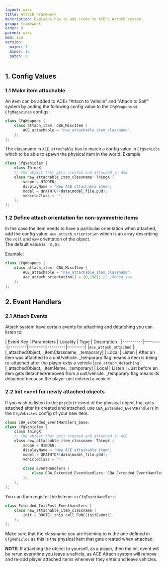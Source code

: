 ```yaml
---
layout: wiki
title: Attach Framework
description: Explains how to add items to ACE's Attach system.
group: framework
order: 0
parent: wiki
mod: ace
version:
  major: 3
  minor: 17
  patch: 0
---
```


## 1. Config Values
### 1.1 Make item attachable

An item can be added to ACEs "Attach to Vehicle" and "Attach to Self" system by adding the following config value to the ``CfgWeapons`` or ``CfgMagazines`` configs:
```cpp
class CfgWeapons {
    class attach_item: CBA_MiscItem {
        ACE_attachable = "new_attachable_item_classname";
    };
};
```

The classname in ``ACE_attachable`` has to match a config value in ``CfgVehicle`` which to be able to spawn the physical item in the world. Example:
```cpp
class CfgVehicles {
    class ThingX;
	// The object that gets created and attached in ACE
    class new_attachable_item_classname: ThingX {
        scope = HIDDEN;
        displayName = "New ACE attachable item";
        model = QPATHTOF(data\model_file.p3d);
		vehicleClass = "";
    };
};
```

### 1.2 Define attach orientation for non-symmetric items
In the case the item needs to have a particular orientation when attached, add the config value: ``ace_attach_orientation`` which is an array describing the ``roll`` and ``yaw`` orientation of the object.  
The default value is: ``[0,0]``. 

Example: 
```cpp
class CfgWeapons {
    class attach_item: CBA_MiscItem {
        ACE_attachable = "new_attachable_item_classname";
        ace_attach_orientation[] = {0,180}; // 180deg yaw
    };
};
```

## 2. Event Handlers
### 2.1 Attach Events   
Attach system have certain events for attaching and detatching you can listen to:  

| Event Key | Parameters | Locality | Type | Description |
|----------|---------|---------|---------|---------|---------|
|`ace_attach_attached` | [_attachedObject, _itemClassname, _temporary] | Local | Listen | After an item was attached to a unit/vehicle. _temporary flag means a item is being re-attached after the player exits a vehicle
|`ace_attach_detaching` | [_attachedObject, _itemName, _temporary] | Local | Listen | Just before an item gets detached/removed from a unit/vehicle. _temporary flag means its detached because the player unit entered a vehicle.


### 2.2 Init event for newly attached objects
If you wish to listen to the ``postInit`` event of the physical object that gets attached after its created and attached, use ``CBA_Extended_EventHandlers`` in the ``CfgVehicles`` config of your new item:
```cpp
class CBA_Extended_EventHandlers_base;
class CfgVehicles {
    class ThingX;
	// The object that gets created and attached in ACE
    class new_attachable_item_classname: ThingX {
        scope = HIDDEN;
        displayName = "New ACE attachable item";
        model = QPATHTOF(data\model_file.p3d);
		vehicleClass = "";
        
        class EventHandlers {
            class CBA_Extended_EventHandlers: CBA_Extended_EventHandlers_base {};
        };
    };
};
```
You can then register the listener in ``CfgEventHandlers``:
```cpp
class Extended_InitPost_Eventhandlers {
	class new_attachable_item_classname {
	 	init = QUOTE(_this call FUNC(initEvent));
	};
};
```

Make sure that the classname you are listening to is the one defined in ``CfgVehicles`` as this is the physical item that gets created when attached.   

**NOTE:** If attaching the object to yourself, as a player, then the init event will be rerun everytime you leave a vehicle, as ACE Attach system will remove and re-add player attached items whenever they enter and leave vehicles.   